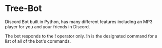 # Tree-Bot
Discord Bot built in Python, has many different features including an MP3 player for you and your friends in Discord.

The bot responds to the ! operator only. !h is the designated command for a list of all of the bot's commands.

